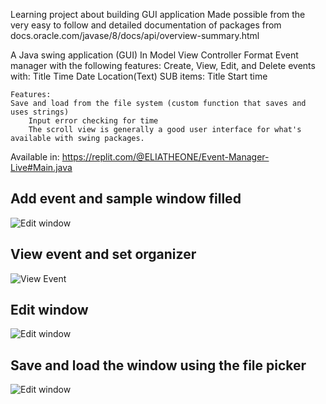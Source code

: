 Learning project about building GUI application
Made possible from the very easy to follow and detailed documentation of packages from docs.oracle.com/javase/8/docs/api/overview-summary.html

A Java swing application (GUI)
In Model View Controller Format
Event manager  with the following features:
    Create, View, Edit, and Delete events with:
        Title
        Time
        Date
        Location(Text)
        SUB items:
            Title
            Start time
            
    Features:
    Save and load from the file system (custom function that saves and uses strings)
        Input error checking for time
        The scroll view is generally a good user interface for what's available with swing packages.
Available in: https://replit.com/@ELIATHEONE/Event-Manager-Live#Main.java

## Add event and sample window filled
![Edit window](assets/event_sample_add_event.png "Add event")

## View event and set organizer
![View Event](assets/save&load_using_file_picker.png "Save&Load")

## Edit window
![Edit window](assets/view_event_change_organiser.png "Edit window")

## Save and load the window using the file picker
![Edit window](assets/save&load_using_file_picker.png "Save&Load")

